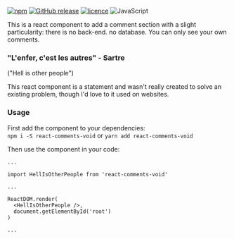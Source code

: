 [![npm](https://img.shields.io/npm/v/react-comments-void.svg?style=for-the-badge)](https://www.npmjs.com/package/react-comments-void)
[![GitHub release](https://img.shields.io/github/release/ctrlaltdev/react-comments-void.svg?style=for-the-badge)](https://github.com/ctrlaltdev/react-comments-void/releases)
[![licence](https://img.shields.io/npm/l/react-comments-void.svg?style=for-the-badge)](https://github.com/ctrlaltdev/react-comments-void/blob/main/LICENSE)
![JavaScript](https://img.shields.io/badge/_-JS-F0DB4F.svg?style=for-the-badge)

This is a react component to add a comment section with a slight particularity: there is no back-end. no database. You can only see your own comments.

### "L'enfer, c'est les autres" - Sartre
("Hell is other people")  

This react component is a statement and wasn't really created to solve an existing problem, though I'd love to it used on websites.

### Usage
First add the component to your dependencies:  
`npm i -S react-comments-void` or `yarn add react-comments-void`

Then use the component in your code:  
```
...

import HellIsOtherPeople from 'react-comments-void'

...

ReactDOM.render(
  <HellIsOtherPeople />,
  document.getElementById('root')
)

...
```

